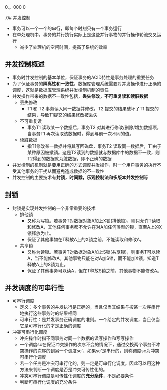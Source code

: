 0.。000
0










.0# 并发控制
- 事务可以一个一个的串行，即每个时刻只有一个事务运行
- 在单处理机中，事务的并行执行实际上是这些并行事物的并行操作轮流交叉运行
	- 减少了处理机的空闲时间，提高了系统的效率
## 并发控制概述
- 事务时并发控制的基本单位，保证事务的ACID特性是事务处理的重要任务
- 为了保证事务的**隔离性和一致性**，数据库管理系统需要对并发操作进行正确的调度，这就是数据库管理系统并发控制机制的责任
- 并发操作带来的数据不一致性包括，**丢失修改，不可重复读和读脏数据**
	- 丢失修改
		- T1 和 T2 事务读入同一数据并修改，T2 提交的结果破坏了T1 提交的结果，导致T1提交的结果修改被丢失
	- 不可重复读
		- 事务T1 读取某一个数据后，事务T2 对其进行修改/删除/增加数据项，当事务T1 再次读取该数据时，得到与前一次不同的值。
	- 读脏数据
		- 指T1修改某一数据并将其写回磁盘，事务T2 读取同一数据后，T1由于某种原因被撤销。这是T2读到的数据就与数据库中的数据不一致，则T2得到的数据就为脏数据，即不正确的数据
- 并发控制的机制就是要用正确的方式调度并发操作，时一个用户事务的执行不受其他事务的干扰从而避免造成数据的不一致性
- 并发控制的主要技术有**封锁，时间戳，乐观控制法和多版本并发控制**等
## 封锁
- 封锁是实现并发控制的一个非常重要的技术
	- 排他锁
		- 又称为写锁。若事务T对数据对象A加上X锁(排他锁)，则只允许T读取和修改A，其他任何事务都不允许在对A加任何类型的锁，直至A上的X锁释放为止。
		- 保证了其他事物在T释放A上的X锁之前，不能读取和修改A。
	- 共享锁
		- 又称为读锁。若事务T对数据对象A加上S锁(共享锁)，则事务T可以读A，当不能修改A。其他事物只能在对A加S锁，而不能加X锁，知道T释放A上的S锁为止。
		- 保证了其他事务可以读A，但在T释放S锁之前，其他事物不能修改A。
## 并发调度的可串行性
- 可串行调度
	- 定义：多个事务的并发执行是正确的，当且仅当其结果与按某一次序串行地执行这些事务时的结果相同
	- 可串行性：是并发事务正确调度的准则。一个给定的并发调度，当且仅当它是可串行化的才是正确的调度
- 冲突可串行化调度
	- 冲突操作时指不同事务对同一个数据的读写操作和写写操作
	- 一个调度sc在保证冲突操作的次序不变的情况下，通过交换两个事务不冲突操作的次序的到另一个调度sc'，如果sc'是串行的，则称调度sc为冲突可串行化调度
	- 若一个任务是冲突可串行化的，则一定是可串行化调度。因此可以用这种方法来判断一个调度是否是冲突可传性化的。
	- 冲突可串行调度是可传性化调度的**充分条件**，不是必要条件
	- 判断可串行化调度的充分条件